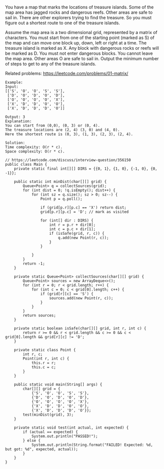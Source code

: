 You have a map that marks the locations of treasure islands. 
Some of the map area has jagged rocks and dangerous reefs. 
Other areas are safe to sail in. 
There are other explorers trying to find the treasure. 
So you must figure out a shortest route to one of the treasure islands.

Assume the map area is a two dimensional grid, represented by a matrix of characters. 
You must start from one of the starting point (marked as S)
 of the map and can move one block up, down, left or right at a time. 
 The treasure island is marked as X. 
 Any block with dangerous rocks or reefs will be marked as D. 
 You must not enter dangerous blocks. You cannot leave the map area. 
 Other areas O are safe to sail in. Output the minimum number of steps to get to any of the treasure islands.
 
 Related problems: https://leetcode.com/problems/01-matrix/
 
 
```angular2
Example:
Input:
[['S', 'O', 'O', 'S', 'S'],
 ['D', 'O', 'D', 'O', 'D'],
 ['O', 'O', 'O', 'O', 'X'],
 ['X', 'D', 'D', 'O', 'O'],
 ['X', 'D', 'D', 'D', 'O']]

Output: 3
Explanation:
You can start from (0,0), (0, 3) or (0, 4).
The treasure locations are (2, 4) (3, 0) and (4, 0). 
Here the shortest route is (0, 3), (1, 3), (2, 3), (2, 4).

Solution:
Time complexity: O(r * c).
Space complexity: O(r * c).

// https://leetcode.com/discuss/interview-question/356150
public class Main {
    private static final int[][] DIRS = {{0, 1}, {1, 0}, {-1, 0}, {0, -1}};

    public static int minDist(char[][] grid) {
        Queue<Point> q = collectSources(grid);
        for (int dist = 0; !q.isEmpty(); dist++) {
            for (int sz = q.size(); sz > 0; sz--) {
                Point p = q.poll();
                
                if (grid[p.r][p.c] == 'X') return dist;
                grid[p.r][p.c] = 'D'; // mark as visited
                
                for (int[] dir : DIRS) {
                    int r = p.r + dir[0];
                    int c = p.c + dir[1];
                    if (isSafe(grid, r, c)) {
                        q.add(new Point(r, c));
                    }
                }
                
            }
        }
        return -1;
    }
    
    private static Queue<Point> collectSources(char[][] grid) {
        Queue<Point> sources = new ArrayDeque<>();
        for (int r = 0; r < grid.length; r++) {
            for (int c = 0; c < grid[0].length; c++) {
                if (grid[r][c] == 'S') {
                    sources.add(new Point(r, c));
                }
            }
        }
        return sources;
    }
    
    private static boolean isSafe(char[][] grid, int r, int c) {
        return r >= 0 && r < grid.length && c >= 0 && c < grid[0].length && grid[r][c] != 'D';
    }
    
    private static class Point {
        int r, c;
        Point(int r, int c) {
            this.r = r;
            this.c = c;
        }
    }

    public static void main(String[] args) {        
        char[][] grid = {
            {'S', 'O', 'O', 'S', 'S'},
            {'D', 'O', 'D', 'O', 'D'},
            {'O', 'O', 'O', 'O', 'X'},
            {'X', 'D', 'D', 'O', 'O'},
            {'X', 'D', 'D', 'D', 'O'}}; 
        test(minDist(grid), 3);
    }
    
    private static void test(int actual, int expected) {
        if (actual == expected) {
            System.out.println("PASSED!");
        } else {
            System.out.println(String.format("FAILED! Expected: %d, but got: %d", expected, actual));
        }
    }
}
```
